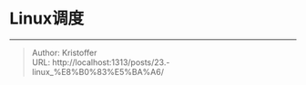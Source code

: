 # Linux调度






---

> Author: Kristoffer  
> URL: http://localhost:1313/posts/23.-linux_%E8%B0%83%E5%BA%A6/  

